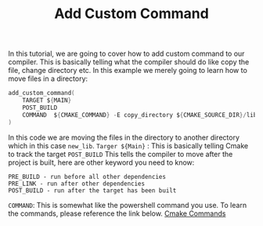 ﻿---
title: Add Custom Command
description: CMake
---

In this tutorial, we are going to cover how to add custom command to our compiler. This is basically telling what the compiler should do like copy the file, change directory etc. In this example we merely going to learn how to move files in a directory:
```c
add_custom_command(
	TARGET ${MAIN}
	POST_BUILD
	COMMAND  ${CMAKE_COMMAND} -E copy_directory ${CMAKE_SOURCE_DIR}/lib ${CMAKE_BINARY_DIR}/new_lib
)
```
In this code we are moving the files in the directory to another directory which in this case `new_lib`. 
`Targer ${Main}` : This is basically telling Cmake to track the target
`POST_BUILD` This tells the compiler to move after the project is built, here are other keyword you need to know:
```
PRE_BUILD - run before all other dependencies
PRE_LINK - run after other dependencies
POST_BUILD - run after the target has been built
```
`COMMAND`: This is somewhat like the powershell command you use. To learn the commands, please reference the link below.
[Cmake Commands](https://cmake.org/cmake/help/latest/manual/cmake.1.html#cmdoption-cmake-E)  
